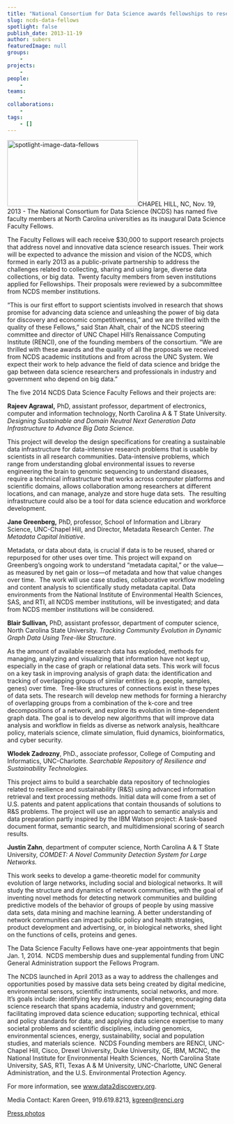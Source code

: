 ```yaml
---
title: "National Consortium for Data Science awards fellowships to researchers working to advance data science"
slug: ncds-data-fellows
spotlight: false
publish_date: 2013-11-19
author: subers
featuredImage: null
groups:
    - 
projects:
    - 
people:
    - 
teams: 
    - 
collaborations:
    - 
tags:
    - []
---
```

<img class="alignright size-full wp-image-12914" alt="spotlight-image-data-fellows" src="http://www.renci.org/wp-content/uploads/2013/11/spotlight-image-data-fellows.jpg" width="300" height="152" />CHAPEL HILL, NC, Nov. 19, 2013 - The National Consortium for Data Science (NCDS) has named five faculty members at North Carolina universities as its inaugural Data Science Faculty Fellows.

The Faculty Fellows will each receive $30,000 to support research projects that address novel and innovative data science research issues. Their work will be expected to advance the mission and vision of the NCDS, which formed in early 2013 as a public-private partnership to address the challenges related to collecting, sharing and using large, diverse data collections, or big data.  Twenty faculty members from seven institutions applied for Fellowships. Their proposals were reviewed by a subcommittee from NCDS member institutions.

<!--more-->“This is our first effort to support scientists involved in research that shows promise for advancing data science and unleashing the power of big data for discovery and economic competitiveness,” and we are thrilled with the quality of these Fellows,” said Stan Ahalt, chair of the NCDS steering committee and director of UNC Chapel Hill’s Renaissance Computing Institute (RENCI), one of the founding members of the consortium. “We are thrilled with these awards and the quality of all the proposals we received from NCDS academic institutions and from across the UNC System. We expect their work to help advance the field of data science and bridge the gap between data science researchers and professionals in industry and government who depend on big data.”

The five 2014 NCDS Data Science Faculty Fellows and their projects are:

<b>Rajeev Agrawal,</b> PhD, assistant professor, department of electronics, computer and information technology, North Carolina A &amp; T State University.<em> Designing Sustainable and Domain Neutral Next Generation Data Infrastructure to Advance Big Data Science.
</em>

This project will develop the design specifications for creating a sustainable data infrastructure for data-intensive research problems that is usable by scientists in all research communities. Data-intensive problems, which range from understanding global environmental issues to reverse engineering the brain to genomic sequencing to understand diseases, require a technical infrastructure that works across computer platforms and scientific domains, allows collaboration among researchers at different locations, and can manage, analyze and store huge data sets.  The resulting infrastructure could also be a tool for data science education and workforce development.

<b>Jane Greenberg,</b> PhD, professor, School of Information and Library Science, UNC-Chapel Hill, and Director, Metadata Research Center. <i>The Metadata Capital Initiative</i>.

Metadata, or data about data, is crucial if data is to be reused, shared or repurposed for other uses over time. This project will expand on Greenberg’s ongoing work to understand “metadata capital,” or the value—as measured by net gain or loss—of metadata and how that value changes over time.  The work will use case studies, collaborative workflow modeling and content analysis to scientifically study metadata capital. Data environments from the National Institute of Environmental Health Sciences, SAS, and RTI, all NCDS member institutions, will be investigated; and data from NCDS member institutions will be considered.

<b>Blair Sullivan,</b> PhD, assistant professor, department of computer science, North Carolina State University. <i>Tracking Community Evolution in Dynamic Graph Data Using Tree-like Structure</i>.

As the amount of available research data has exploded, methods for managing, analyzing and visualizing that information have not kept up, especially in the case of graph or relational data sets. This work will focus on a key task in improving analysis of graph data: the identification and tracking of overlapping groups of similar entities (e.g. people, samples, genes) over time.  Tree-like structures of connections exist in these types of data sets. The research will develop new methods for forming a hierarchy of overlapping groups from a combination of the k-core and tree decompositions of a network, and explore its evolution in time-dependent graph data. The goal is to develop new algorithms that will improve data analysis and workflow in fields as diverse as network analysis, healthcare policy, materials science, climate simulation, fluid dynamics, bioinformatics, and cyber security.

<b>Wlodek Zadrozny</b>, PhD., associate professor, College of Computing and Informatics, UNC-Charlotte. <i><i><i>Searchable Repository of Resilience and Sustainability Technologies.</i></i></i>

This project aims to build a searchable data repository of technologies related to resilience and sustainability (R&amp;S) using advanced information retrieval and text processing methods. Initial data will come from a set of U.S. patents and patent applications that contain thousands of solutions to R&amp;S problems. The project will use an approach to semantic analysis and data preparation partly inspired by the IBM Watson project: A task-based document format, semantic search, and multidimensional scoring of search results.

<b>Justin Zahn</b>, department of computer science, North Carolina A &amp; T State University, <i><i><i>COMDET: A Novel Community Detection System for Large Networks.</i></i></i>

This work seeks to develop a game-theoretic model for community evolution of large networks, including social and biological networks. It will study the structure and dynamics of network communities, with the goal of inventing novel methods for detecting network communities and building predictive models of the behavior of groups of people by using massive data sets, data mining and machine learning. A better understanding of network communities can impact public policy and health strategies, product development and advertising, or, in biological networks, shed light on the functions of cells, proteins and genes.

The Data Science Faculty Fellows have one-year appointments that begin Jan. 1, 2014.  NCDS membership dues and supplemental funding from UNC General Administration support the Fellows Program.

The NCDS launched in April 2013 as a way to address the challenges and opportunities posed by massive data sets being created by digital medicine, environmental sensors, scientific instruments, social networks, and more. It’s goals include: identifying key data science challenges; encouraging data science research that spans academia, industry and government; facilitating improved data science education; supporting technical, ethical and policy standards for data; and applying data science expertise to many societal problems and scientific disciplines, including genomics, environmental sciences, energy, sustainability, social and population studies, and materials science.  NCDS Founding members are RENCI, UNC-Chapel Hill, Cisco, Drexel University, Duke University, GE, IBM, MCNC, the National Institute for Environmental Health Sciences,  North Carolina State University, SAS, RTI, Texas A &amp; M University, UNC-Charlotte, UNC General Administration, and the U.S. Environmental Protection Agency.

For more information, see <a href="http://www.data2discovery.org">www.data2discovery.org</a>.

Media Contact:
Karen Green, 919.619.8213, <a href="mailto:kgreen@renci.org">kgreen@renci.org</a>

<a href="http://data2discovery.org/dev/wp-content/uploads/2013/11/Data-fellows-images.zip">Press photos</a>
